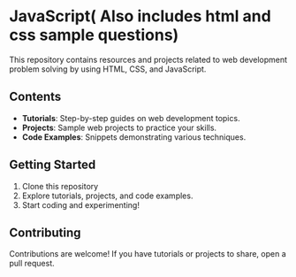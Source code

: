 # JavaScript( Also includes html and css sample questions)

This repository contains resources and projects related to web development  problem solving by using HTML, CSS, and JavaScript.

## Contents

- **Tutorials**: Step-by-step guides on web development topics.
- **Projects**: Sample web projects to practice your skills.
- **Code Examples**: Snippets demonstrating various techniques.

## Getting Started

1. Clone this repository
2. Explore tutorials, projects, and code examples.
3. Start coding and experimenting!

## Contributing

Contributions are welcome! If you have tutorials or projects to share, open a pull request.

